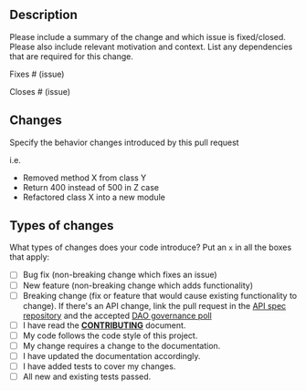 ## Description

Please include a summary of the change and which issue is fixed/closed. Please also include relevant motivation and context. List any dependencies that are required for this change.

Fixes # (issue)

Closes # (issue)

## Changes

Specify the behavior changes introduced by this pull request

i.e.

- Removed method X from class Y
- Return 400 instead of 500 in Z case
- Refactored class X into a new module

## Types of changes

What types of changes does your code introduce? Put an `x` in all the boxes that apply:

- [ ] Bug fix (non-breaking change which fixes an issue)
- [ ] New feature (non-breaking change which adds functionality)
- [ ] Breaking change (fix or feature that would cause existing functionality to change). If there's an API change, link the pull request in the [API spec repository](https://github.com/decentraland/catalyst-api-specs) and the accepted [DAO governance poll](https://governance.decentraland.org/)
- [ ] I have read the [**CONTRIBUTING**](https://github.com/decentraland/catalyst/blob/master/docs/CONTRIBUTING.md) document.
- [ ] My code follows the code style of this project.
- [ ] My change requires a change to the documentation.
- [ ] I have updated the documentation accordingly.
- [ ] I have added tests to cover my changes.
- [ ] All new and existing tests passed.
